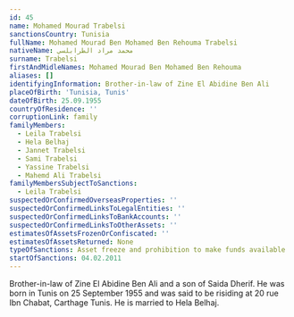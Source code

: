 ```yaml
---
id: 45
name: Mohamed Mourad Trabelsi
sanctionsCountry: Tunisia
fullName: Mohamed Mourad Ben Mohamed Ben Rehouma Trabelsi
nativeName: محمد مراد الطرابلسي
surname: Trabelsi
firstAndMidleNames: Mohamed Mourad Ben Mohamed Ben Rehouma
aliases: []
identifyingInformation: Brother-in-law of Zine El Abidine Ben Ali
placeOfBirth: 'Tunisia, Tunis'
dateOfBirth: 25.09.1955
countryOfResidence: ''
corruptionLink: family
familyMembers:
  - Leila Trabelsi
  - Hela Belhaj
  - Jannet Trabelsi
  - Sami Trabelsi
  - Yassine Trabelsi
  - Mahemd Ali Trabelsi
familyMembersSubjectToSanctions:
  - Leila Trabelsi
suspectedOrConfirmedOverseasProperties: ''
suspectedOrConfirmedLinksToLegalEntities: ''
suspectedOrConfirmedLinksToBankAccounts: ''
suspectedOrConfirmedLinksToOtherAssets: ''
estimatesOfAssetsFrozenOrConfiscated: ''
estimatesOfAssetsReturned: None
typeOfSanctions: Asset freeze and prohibition to make funds available
startOfSanctions: 04.02.2011
---
```

Brother-in-law of Zine El Abidine Ben Ali and a son of Saida Dherif. He was born 
in Tunis on 25 September 1955 and was said to be risiding at 20 rue Ibn Chabat, 
Carthage Tunis. He is married to Hela Belhaj.
